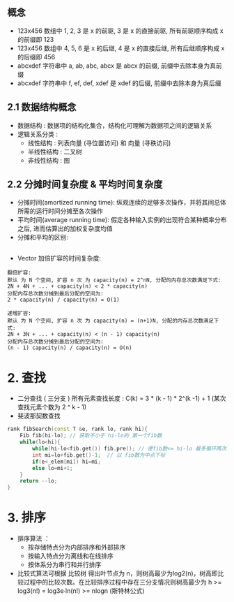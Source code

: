 ## 概念
- 123x456 数组中 1, 2, 3 是 x 的前驱, 3 是 x 的直接前驱, 所有前驱顺序构成 x 的前缀即 123
- 123x456 数组中 4, 5, 6 是 x 的后继, 4 是 x 的直接后继, 所有后继顺序构成 x 的后缀即 456
- abcxdef 字符串中 a, ab, abc, abcx 是 abcx 的前缀, 前缀中去除本身为真前缀
- abcxdef 字符串中 f, ef, def, xdef 是 xdef 的后缀, 前缀中去除本身为真后缀

## 2.1 数据结构概念
- 数据结构 : 数据项的结构化集合，结构化可理解为数据项之间的逻辑关系
- 逻辑关系分类 : 
    - 线性结构 : 列表向量 (寻位置访问) 和 向量 (寻秩访问)
    - 半线性结构 : 二叉树
    - 非线性结构 : 图
## 2.2 分摊时间复杂度 & 平均时间复杂度
- 分摊时间(amortized running time): 纵观连续的足够多次操作，并将其间总体所需的运行时间分摊至各次操作
- 平均时间(average running time): 假定各种输入实例的出现符合某种概率分布之后, 进而估算出的加权复杂度均值
- 分摊和平均的区别:
```text

```
- Vector 加倍扩容的时间复杂度:
```text
翻倍扩容:
默认 为 N 个空间, 扩容 n 次 为 capacity(n) = 2^nN, 分配的内存总次数满足下式:
2N + 4N + ... + capacity(n) < 2 * capacity(n)
分配内存总次数分摊到最后分配的空间为:
2 * capacity(n) / capacity(n) = O(1) 

递增扩容:
默认 为 N 个空间, 扩容 n 次 为 capacity(n) = (n+1)N, 分配的内存总次数满足下式:
2N + 3N + ... + capacity(n) < (n - 1) capacity(n)
分配内存总次数分摊到最后分配的空间为:
(n - 1) capacity(n) / capacity(n) = O(n)
```

# 2. 查找
- 二分查找 ( 三分支 ) 所有元素查找长度 : C(k) = 3 * (k - 1) * 2^(k -1) + 1 (某次查找元素个数为 2 ^ k - 1)
- 斐波那契数查找
```c++
rank fibSearch(const T &e, rank lo, rank hi){
    Fib fib(hi-lo); // 获取不小于 hi-lo的 第一个fib数
    while(lo<hi){
        while(hi-lo<fib.get()) fib.pre(); // 使fib数<= hi-lo 最多循环两次 
        int mi=lo+fib.get()-1;  // 以 fib数为中点下标
        if(e<_elem[mi]) hi=mi;
        else lo=mi+1;
    }
    return --lo;	
}
```

# 3. 排序
- 排序算法 ： 
    - 按存储特点分为内部排序和外部排序
    - 按输入特点分为离线和在线排序
    - 按体系分为串行和并行排序
- 比较式算法可根据 比较树 得出叶节点为 n，则树高最少为log2(n)，树高即比较过程中的比较次数。在比较排序过程中存在三分支情况则树高最少为 h >= log3(n!) = log3e∙ln(n!) >= nlogn (斯特林公式)